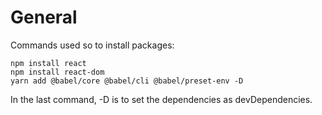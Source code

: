 # General

Commands used so to install packages:

```
npm install react
npm install react-dom
yarn add @babel/core @babel/cli @babel/preset-env -D
```

In the last command, -D is to set the dependencies as devDependencies.